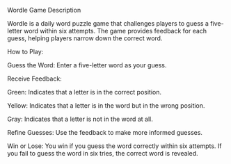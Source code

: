 Wordle Game Description

Wordle is a daily word puzzle game that challenges players to guess a five-letter word within six attempts. The game provides feedback for each guess, helping players narrow down the correct word.

How to Play:

Guess the Word: Enter a five-letter word as your guess.

Receive Feedback:

Green: Indicates that a letter is in the correct position.

Yellow: Indicates that a letter is in the word but in the wrong position.

Gray: Indicates that a letter is not in the word at all.

Refine Guesses: Use the feedback to make more informed guesses.

Win or Lose: You win if you guess the word correctly within six attempts. If you fail to guess the word in six tries, the correct word is revealed.


